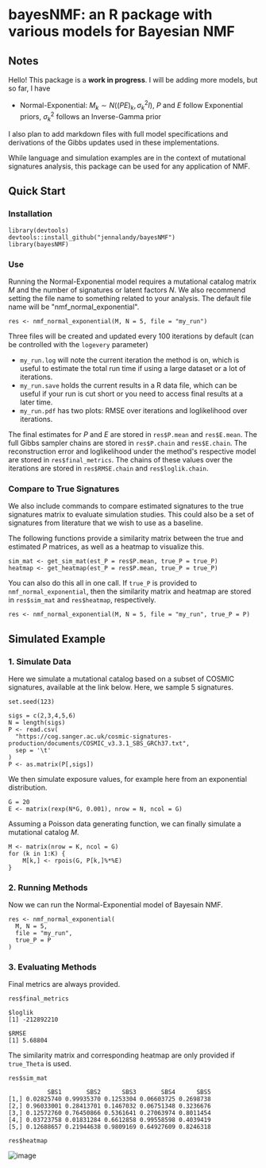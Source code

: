 # bayesNMF: an R package with various models for Bayesian NMF

## Notes

Hello! This package is a **work in progress**. I will be adding more models, but so far, I have
- Normal-Exponential: $M_k \sim N((PE)_k, \sigma^2_k I)$, $P$ and $E$ follow Exponential priors, $\sigma^2_k$ follows an Inverse-Gamma prior

I also plan to add markdown files with full model specifications and derivations of the Gibbs updates used in these implementations.

While language and simulation examples are in the context of mutational signatures analysis, this package can be used for any application of NMF.

## Quick Start

### Installation

```{r}
library(devtools)
devtools::install_github("jennalandy/bayesNMF")
library(bayesNMF)
```

### Use

Running the Normal-Exponential model requires a mutational catalog matrix $M$ and the number of signatures or latent factors $N$. We also recommend setting the file name to something related to your analysis. The default file name will be "nmf_normal_exponential".

```{r}
res <- nmf_normal_exponential(M, N = 5, file = "my_run")
```

Three files will be created and updated every 100 iterations by default (can be controlled with the `logevery` parameter)
- `my_run.log` will note the current iteration the method is on, which is useful to estimate the total run time if using a large dataset or a lot of iterations. 
- `my_run.save` holds the current results in a R data file, which can be useful if your run is cut short or you need to access final results at a later time.
- `my_run.pdf` has two plots: RMSE over iterations and loglikelihood over iterations.

The final estimates for $P$ and $E$ are stored in `res$P.mean` and `res$E.mean`. The full Gibbs sampler chains are stored in `res$P.chain` and `res$E.chain`. The reconstruction error and loglikelihood under the method's respective model are stored in `res$final_metrics`. The chains of these values over the iterations are stored in `res$RMSE.chain` and `res$loglik.chain`. 

### Compare to True Signatures

We also include commands to compare estimated signatures to the true signatures matrix to evaluate simulation studies. This could also be a set of signatures from literature that we wish to use as a baseline.

The following functions provide a similarity matrix between the true and estimated $P$ matrices, as well as a heatmap to visualize this.

```{r}
sim_mat <- get_sim_mat(est_P = res$P.mean, true_P = true_P)
heatmap <- get_heatmap(est_P = res$P.mean, true_P = true_P)
```

You can also do this all in one call. If `true_P` is provided to `nmf_normal_exponential`, then the similarity matrix and heatmap are stored in `res$sim_mat` and `res$heatmap`, respectively.

```{r}
res <- nmf_normal_exponential(M, N = 5, file = "my_run", true_P = P)
```

## Simulated Example

### 1. Simulate Data

Here we simulate a mutational catalog based on a subset of COSMIC signatures, available at the link below. Here, we sample 5 signatures.

```{r}
set.seed(123)

sigs = c(2,3,4,5,6)
N = length(sigs)
P <- read.csv(
  "https://cog.sanger.ac.uk/cosmic-signatures-production/documents/COSMIC_v3.3.1_SBS_GRCh37.txt",
  sep = '\t'
)
P <- as.matrix(P[,sigs])
```

We then simulate exposure values, for example here from an exponential distribution.

```{r}
G = 20
E <- matrix(rexp(N*G, 0.001), nrow = N, ncol = G)
```

Assuming a Poisson data generating function, we can finally simulate a mutational catalog $M$.

```{r}
M <- matrix(nrow = K, ncol = G)
for (k in 1:K) {
    M[k,] <- rpois(G, P[k,]%*%E)
}
```

### 2. Running Methods

Now we can run the Normal-Exponential model of Bayesain NMF.

```{r}
res <- nmf_normal_exponential(
  M, N = 5,
  file = "my_run",
  true_P = P
)
```

### 3. Evaluating Methods

Final metrics are always provided.

```{r}
res$final_metrics
```
```
$loglik
[1] -212892210

$RMSE
[1] 5.68804
```

The similarity matrix and corresponding heatmap are only provided if `true_Theta` is used.

```{r}
res$sim_mat
```
```
           SBS1       SBS2      SBS3       SBS4      SBS5
[1,] 0.02825740 0.99935370 0.1253304 0.06603725 0.2698738
[2,] 0.96033001 0.28413701 0.1467032 0.06751348 0.3236676
[3,] 0.12572760 0.76450866 0.5361641 0.27063974 0.8011454
[4,] 0.03723758 0.01831284 0.6612858 0.99558598 0.4039419
[5,] 0.12688657 0.21944638 0.9809169 0.64927609 0.8246318
```

```{r}
res$heatmap
```
![image](https://github.com/jennalandy/bayesNMF/assets/35237833/793b8562-6185-4b0b-ab76-dcf12b1ced0a)
